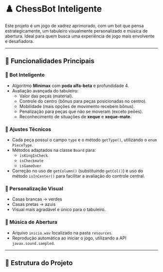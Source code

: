 # ♟️ ChessBot Inteligente

Este projeto é um jogo de xadrez aprimorado, com um bot que pensa estrategicamente, um tabuleiro visualmente personalizado e música de abertura. Ideal para quem busca uma experiência de jogo mais envolvente e desafiadora.

---

## 🚀 Funcionalidades Principais

### 🤖 Bot Inteligente
- Algoritmo **Minimax** com **poda alfa-beta** e profundidade 4.
- Avaliação avançada do tabuleiro:
  - Valor das peças (material).
  - Controle do centro (bônus para peças posicionadas no centro).
  - Mobilidade (mais opções de movimento recebem bônus).
  - Penalização para peças que não se moveram (exceto peões).
  - Reconhecimento de situações de **xeque** e **xeque-mate**.

### 🧩 Ajustes Técnicos
- Cada peça possui o campo `type` e o método `getType()`, utilizando o `enum PieceType`.
- Métodos adaptados na classe `Board` para:
  - `isKingInCheck`
  - `isCheckmate`
  - `isGameOver`
- Correção no uso de `getColumn()` (substituindo `getCol()`) e uso do método `isInCenter()` para facilitar a avaliação do controle central.

### 🎨 Personalização Visual
- Casas brancas → verdes  
- Casas pretas → azuis  
- Visual mais agradável e único para o tabuleiro.

### 🎵 Música de Abertura
- Arquivo `inicio.wav` localizado na pasta `resources`.
- Reprodução automática ao iniciar o jogo, utilizando a API `javax.sound.sampled`.

---

## 📁 Estrutura do Projeto
